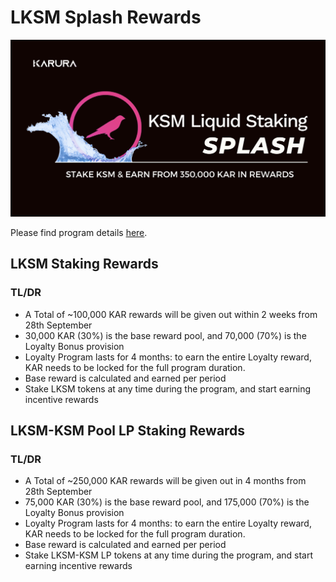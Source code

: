 # LKSM Splash Rewards

![](../../../.gitbook/assets/image%20%2827%29.png)

Please find program details [here](https://medium.com/acalanetwork/get-ready-for-the-ksm-liquid-staking-splash-e29e35d71901).

## LKSM Staking Rewards

### TL/DR

* A Total of ~100,000 KAR rewards will be given out within 2 weeks from 28th September
* 30,000 KAR \(30%\) is the base reward pool, and 70,000 \(70%\) is the Loyalty Bonus provision
* Loyalty Program lasts for 4 months: to earn the entire Loyalty reward, KAR needs to be locked for the full program duration. 
* Base reward is calculated and earned per period
* Stake LKSM tokens at any time during the program, and start earning incentive rewards

## LKSM-KSM Pool LP Staking Rewards

### TL/DR

* A Total of ~250,000 KAR rewards will be given out in 4 months from 28th September
* 75,000 KAR \(30%\) is the base reward pool, and 175,000 \(70%\) is the Loyalty Bonus provision
* Loyalty Program lasts for 4 months: to earn the entire Loyalty reward, KAR needs to be locked for the full program duration.
* Base reward is calculated and earned per period
* Stake LKSM-KSM LP tokens at any time during the program, and start earning incentive rewards



